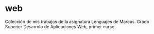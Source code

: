 # web
 Colección de mis trabajos de la asignatura Lenguajes de Marcas. Grado Superior Desarrolo de Aplicaciones Web, primer curso.
